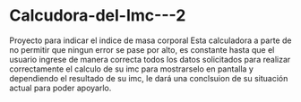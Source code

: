 # Calcudora-del-Imc---2
Proyecto para indicar el indice de masa corporal
Esta calculadora a parte de no permitir que ningun error se pase por alto, es constante hasta que el usuario ingrese de manera correcta todos los datos solicitados 
para realizar correctamente el calculo de su imc para mostrarselo en pantalla y dependiendo el resultado de su imc, le dará una conclsuion de su situación actual
para poder apoyarlo.

